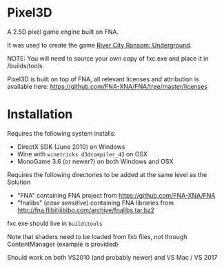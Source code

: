 Pixel3D
=======

A 2.5D pixel game engine built on FNA.

It was used to create the game [River City Ransom: Underground](https://store.steampowered.com/app/422810/River_City_Ransom_Underground/).

NOTE: You will need to source your own copy of fxc.exe and place it in /builds/tools

Pixel3D is built on top of FNA, all relevant licenses and attribution is available here:
https://github.com/FNA-XNA/FNA/tree/master/licenses

Installation
============

Requires the following system installs:
- DirectX SDK (June 2010) on Windows
- Wine with `winetricks d3dcompiler_43` on OSX
- MonoGame 3.6 (or newer?) on both Windows and OSX

Requires the following directories to be added at the same level as the Solution
- "FNA" containing FNA project from https://github.com/FNA-XNA/FNA
- "fnalibs" (_case sensitive_) containing FNA libraries from http://fna.flibitijibibo.com/archive/fnalibs.tar.bz2

fxc.exe should live in `build\tools`

Note that shaders need to be loaded from fxb files, not through ContentManager (example is provided)

Should work on both VS2010 (and probably newer) and VS Mac / VS 2017
